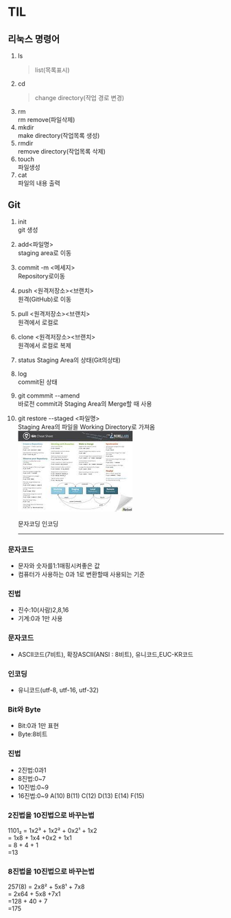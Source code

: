 # TIL

## 리눅스 명령어

1. ls
   > list(목록표시)
2. cd
   > change directory(작업 경로 변경)
3. rm  
   rm remove(파일삭제)
4. mkdir<!--스페이스바 3번누르고 엔터면 다음으로 넘어감-->  
   make directory(작업목록 생성)
5. rmdir  
   remove directory(작업목록 삭제)
6. touch  
   파일생성
7. cat  
   파일의 내용 출력

## Git

1. init  
   git 생성
2. add<파일명>  
   staging area로 이동
3. commit -m <메세지>  
   Repository로이동
4. push <원격저장소><브랜치>  
   원격(GitHub)로 이동
5. pull <원격저장소><브랜치>  
   원격에서 로컬로
6. clone <원격저장소><브랜치>  
   원격에서 로컬로 복제
7. status
   Staging Area의 상태(Git의상태)
8. log  
   commit된 상태
9. git commmit --amend  
   바로전 commit과 Staging Area의 Merge할 때 사용
10. git restore --staged <파일명>  
     Staging Area의 파일을 Working Directory로 가져옴
    ![Git Sheat Sheet](asset/gitchatsheet.gif)

    문자코딩 인코딩

    ***

### 문자코드

- 문자와 숫자를1:1매핑시켜좋은 값
- 컴퓨터가 사용하는 0과 1로 변환할때 사용되는 기준

### 진법

- 진수:10(사람)2,8,16
- 기계:0과 1만 사용

### 문자코드

- ASCII코드(7비트), 확장ASCII(ANSI : 8비트), 유니코드,EUC-KR코드

### 인코딩

- 유니코드(utf-8, utf-16, utf-32)

### Bit와 Byte

- Bit:0과 1만 표현
- Byte:8비트

### 진법

- 2진법:0과1
- 8진법:0~7
- 10진법:0~9
- 16진법:0~9 A(10) B(11) C(12) D(13) E(14) F(15)

### **2진법을 10진법으로 바꾸는법**

1101₂ = 1x2³ + 1x2² + 0x2¹ + 1x2  
 = 1x8 + 1x4 +0x2 + 1x1  
 = 8 + 4 + 1  
 =13

### **8진법을 10진법으로 바꾸는법**

257(8) = 2x8² + 5x8¹ + 7x8  
 = 2x64 + 5x8 +7x1  
 =128 + 40 + 7  
 =175
